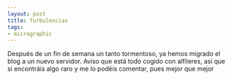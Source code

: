 ```yaml
---
layout: post
title: Turbulencias
tags:
- micrographic
---
```

Después de un fin de semana un tanto tormentoso, ya hemos migrado el blog a un nuevo servidor. Aviso que está todo cogido con alfileres, así que si encontráis algo raro y me lo podéis comentar, pues mejor que mejor
